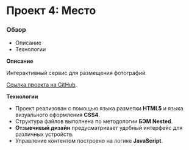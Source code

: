 # Проект 4: Место

### Обзор
* Описание
* Технологии

**Описание**

Интерактивный сервис для размещения фотографий.

[Ссылка проекта на GitHub](https://evgeny-proskurnikov.github.io/russian-travel/index.html).

**Технологии**

* Проект реализован с помощью языка разметки **HTML5** и языка визуального оформления **CSS4**.
* Структура файлов выполнена по методологии **БЭМ Nested**.
* **Отзывчивый дизайн** предусматривает удобный интерфейс для различных устройств.
* Управление контентом построено на логике **JavaScript**.
